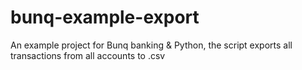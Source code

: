 # bunq-example-export
An example project for Bunq banking &amp; Python, the script exports all transactions from all accounts to .csv
